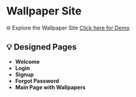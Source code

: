 # Wallpaper Site

🌐 Explore the Wallpaper Site [Click here for Demo](https://gau7049.github.io/Wallpaper-Site/)

## 💡 Designed Pages

- **Welcome**
- **Login**
- **Signup**
- **Forgot Password**
- **Main Page with Wallpapers**
